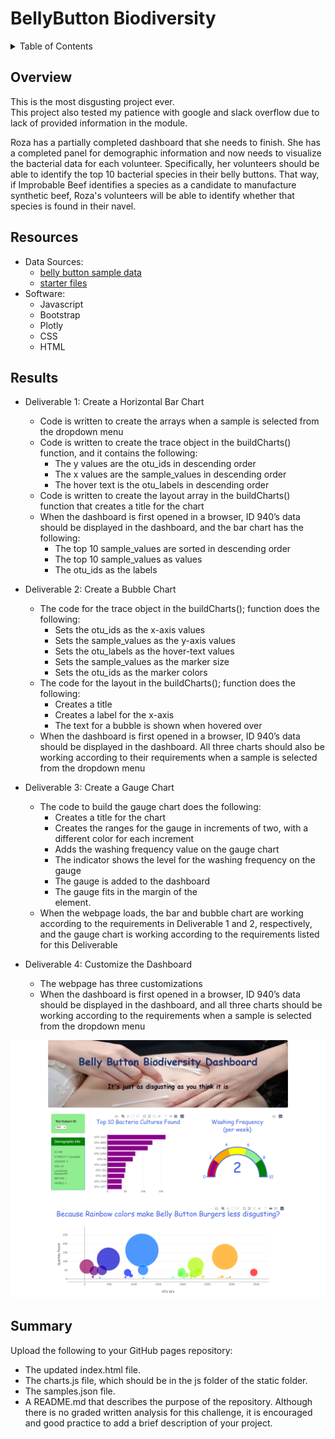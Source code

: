 # BellyButton Biodiversity


<details><summary>Table of Contents</summary>
<p>

1. [Overview](https://github.com/catsdata/BellyButton_Biodiversity#overview)
2. [Resources](https://github.com/catsdata/BellyButton_Biodiversity#resources)
3. [Results](https://github.com/catsdata/BellyButton_Biodiversity#results)
4. [Summary](https://github.com/catsdata/BellyButton_Biodiversity#summary)

</p>
</details>

## Overview

This is the most disgusting project ever.  
This project also tested my patience with google and slack overflow due to lack of provided information in the module.

Roza has a partially completed dashboard that she needs to finish. She has a completed panel for demographic information and now needs to visualize the bacterial data for each volunteer. Specifically, her volunteers should be able to identify the top 10 bacterial species in their belly buttons. That way, if Improbable Beef identifies a species as a candidate to manufacture synthetic beef, Roza's volunteers will be able to identify whether that species is found in their navel.

## Resources

- Data Sources: 
    - [belly button sample data](https://github.com/catsdata/BellyButton_Biodiversity/blob/main/samples.json)
    - [starter files](https://github.com/catsdata/BellyButton_Biodiversity/tree/main/resources)
- Software:  
    - Javascript
    - Bootstrap
    - Plotly 
    - CSS
    - HTML    


## Results

- Deliverable 1: Create a Horizontal Bar Chart      
    - Code is written to create the arrays when a sample is selected from the dropdown menu 
    - Code is written to create the trace object in the buildCharts() function, and it contains the following:
        - The y values are the otu_ids in descending order
        - The x values are the sample_values in descending order
        - The hover text is the otu_labels in descending order
    - Code is written to create the layout array in the buildCharts() function that creates a title for the chart
    - When the dashboard is first opened in a browser, ID 940’s data should be displayed in the dashboard, and the bar chart has the following:
        - The top 10 sample_values are sorted in descending order
        - The top 10 sample_values as values
        - The otu_ids as the labels

- Deliverable 2: Create a Bubble Chart
    - The code for the trace object in the buildCharts(); function does the following:
        - Sets the otu_ids as the x-axis values
        - Sets the sample_values as the y-axis values
        - Sets the otu_labels as the hover-text values
        - Sets the sample_values as the marker size
        - Sets the otu_ids as the marker colors
    - The code for the layout in the buildCharts(); function does the following:
        - Creates a title
        - Creates a label for the x-axis
        - The text for a bubble is shown when hovered over
    - When the dashboard is first opened in a browser, ID 940’s data should be displayed in the dashboard. All three charts should also be working according to their requirements when a sample is selected from the dropdown menu

- Deliverable 3: Create a Gauge Chart
    - The code to build the gauge chart does the following:
        - Creates a title for the chart
        - Creates the ranges for the gauge in increments of two, with a different color for each increment
        - Adds the washing frequency value on the gauge chart
        - The indicator shows the level for the washing frequency on the gauge
        - The gauge is added to the dashboard
        - The gauge fits in the margin of the <div> element.
    - When the webpage loads, the bar and bubble chart are working according to the requirements in Deliverable 1 and 2, respectively, and the gauge chart is working according to the requirements listed for this Deliverable

- Deliverable 4: Customize the Dashboard
    - The webpage has three customizations
    - When the dashboard is first opened in a browser, ID 940’s data should be displayed in the dashboard, and all three charts should be working according to the requirements when a sample is selected from the dropdown menu

![finalproduct](https://github.com/catsdata/BellyButton_Biodiversity/blob/main/resources/fullimage.png)

## Summary

Upload the following to your GitHub pages repository:

- The updated index.html file.
- The charts.js file, which should be in the js folder of the static folder.
- The samples.json file.
- A README.md that describes the purpose of the repository. Although there is no graded written analysis for this challenge, it is encouraged and good practice to add a brief description of your project.

